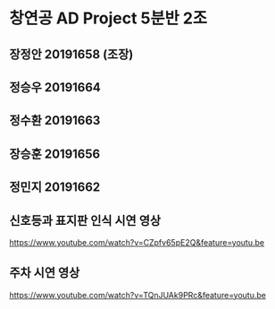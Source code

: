 # 창연공 AD Project 5분반 2조
## 장정안 20191658 (조장)
## 정승우 20191664
## 정수환 20191663
## 장승훈 20191656
## 정민지 20191662  


## 신호등과 표지판 인식 시연 영상 
https://www.youtube.com/watch?v=CZpfv65pE2Q&feature=youtu.be

## 주차 시연 영상 
https://www.youtube.com/watch?v=TQnJUAk9PRc&feature=youtu.be


